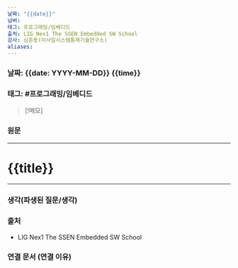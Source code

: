 ```yaml
---
날짜: "{{date}}"
넘버: 
태그: 프로그래밍/임베디드
출처: LIG Nex1 The SSEN Embedded SW School
강사: 심준용(미사일시스템통제기술연구소)
aliases:
---
```

### 날짜: {{date: YYYY-MM-DD}} {{time}}

### 태그: #프로그래밍/임베디드

>[!메모]
> 

### 원문
---
# {{title}}

---
### 생각(파생된 질문/생각)

### 출처
- LIG Nex1 The SSEN Embedded SW School

### 연결 문서 (연결 이유)
